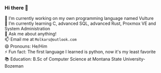 ### Hi there 👋

🔭 I’m currently working on my own programming language named Vulture\
🌱 I’m currently learning C, advanced SQL, advanced Rust, Proxmox VE and System Administration\
💬 Ask me about anything!\
📫 Email me at `Molkars@outlook.com`\
😄 Pronouns: He/Him\
⚡ Fun fact: The first language I learned is python, now it's my least favorite\
📚 Education: B.Sc of Computer Science at Montana State University-Bozeman
